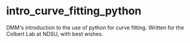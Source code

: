 # intro_curve_fitting_python
DMM's introduction to the use of python for curve fitting. Written for the Colbert Lab at NDSU, with best wishes. 
